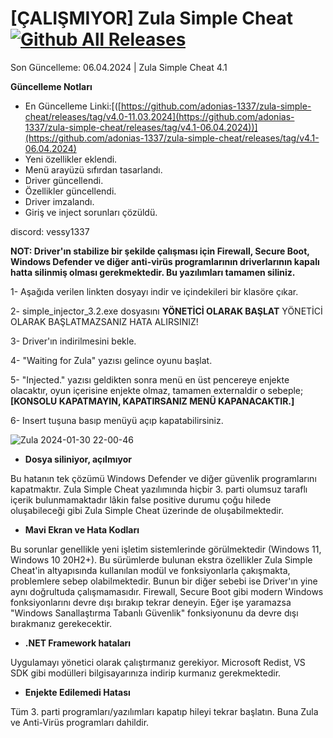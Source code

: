 # [ÇALIŞMIYOR] Zula Simple Cheat [![Github All Releases](https://img.shields.io/github/downloads/adonias-1337/zula-simple-cheat/total)]()

Son Güncelleme: 06.04.2024 | Zula Simple Cheat 4.1 


**Güncelleme Notları**
- En Güncelleme Linki:[([https://github.com/adonias-1337/zula-simple-cheat/releases/tag/v4.0-11.03.2024](https://github.com/adonias-1337/zula-simple-cheat/releases/tag/v4.1-06.04.2024))](https://github.com/adonias-1337/zula-simple-cheat/releases/tag/v4.1-06.04.2024)
- Yeni özellikler eklendi.
- Menü arayüzü sıfırdan tasarlandı.
- Driver güncellendi.
- Özellikler güncellendi.
- Driver imzalandı.
- Giriş ve inject sorunları çözüldü.

discord: vessy1337

__NOT: Driver'ın stabilize bir şekilde çalışması için Firewall, Secure Boot, Windows Defender ve diğer anti-virüs programlarının driverlarının kapalı hatta silinmiş olması gerekmektedir. Bu yazılımları tamamen siliniz.__

1- Aşağıda verilen linkten dosyayı indir ve içindekileri bir klasöre çıkar.

2- simple_injector_3.2.exe dosyasını **YÖNETİCİ OLARAK BAŞLAT** YÖNETİCİ OLARAK BAŞLATMAZSANIZ HATA ALIRSINIZ!

3- Driver'ın indirilmesini bekle.

4- "Waiting for Zula" yazısı gelince oyunu başlat.

5- "Injected." yazısı geldikten sonra menü en üst pencereye enjekte olacaktır, oyun içerisine enjekte olmaz, tamamen externaldir o sebeple; **[KONSOLU KAPATMAYIN, KAPATIRSANIZ MENÜ KAPANACAKTIR.]**

6- Insert tuşuna basıp menüyü açıp kapatabilirsiniz.


![Zula 2024-01-30 22-00-46](https://github.com/adonias-1337/zula-simple-cheat/assets/81821456/11c26128-a852-44e3-9a55-64626294804e)



- **Dosya siliniyor, açılmıyor**

Bu hatanın tek çözümü Windows Defender ve diğer güvenlik programlarını kapatmaktır.
Zula Simple Cheat yazılımında hiçbir 3. parti olumsuz taraflı içerik bulunmamaktadır lâkin false positive durumu çoğu hilede oluşabileceği gibi Zula Simple Cheat üzerinde de oluşabilmektedir.

- **Mavi Ekran ve Hata Kodları**

Bu sorunlar genellikle yeni işletim sistemlerinde görülmektedir (Windows 11, Windows 10 20H2+). Bu sürümlerde bulunan ekstra özellikler Zula Simple Cheat'in altyapısında kullanılan modül ve fonksiyonlarla çakışmakta, problemlere sebep olabilmektedir. Bunun bir diğer sebebi ise Driver'ın yine aynı doğrultuda çalışmamasıdır. Firewall, Secure Boot gibi modern Windows fonksiyonlarını devre dışı bırakıp tekrar deneyin. Eğer işe yaramazsa "Windows Sanallaştırma Tabanlı Güvenlik" fonksiyonunu da devre dışı bırakmanız gerekecektir.

- **.NET Framework hataları**

Uygulamayı yönetici olarak çalıştırmanız gerekiyor. Microsoft Redist, VS SDK gibi modülleri bilgisayarınıza indirip kurmanız gerekmektedir.

- **Enjekte Edilemedi Hatası**

Tüm 3. parti programları/yazılımları kapatıp hileyi tekrar başlatın. Buna Zula ve Anti-Virüs programları dahildir.
